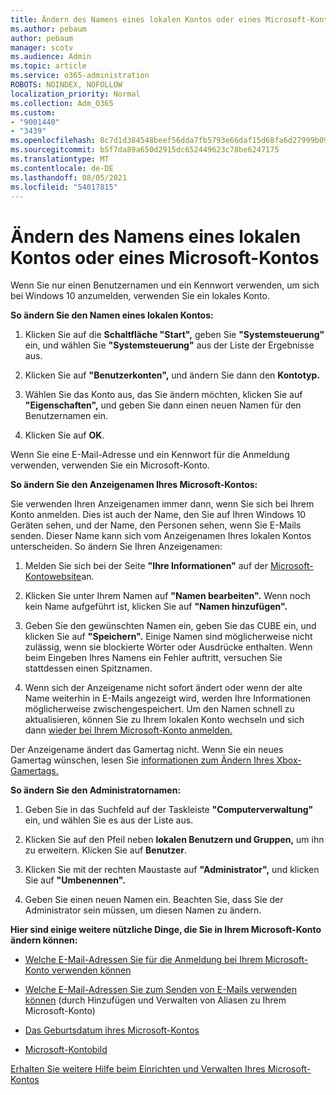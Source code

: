 ```yaml
---
title: Ändern des Namens eines lokalen Kontos oder eines Microsoft-Kontos
ms.author: pebaum
author: pebaum
manager: scotv
ms.audience: Admin
ms.topic: article
ms.service: o365-administration
ROBOTS: NOINDEX, NOFOLLOW
localization_priority: Normal
ms.collection: Adm_O365
ms.custom:
- "9001440"
- "3439"
ms.openlocfilehash: 8c7d1d384548beef56dda7fb5793e66daf15d68fa6d27999b09a6321579dfff6
ms.sourcegitcommit: b5f7da89a650d2915dc652449623c78be6247175
ms.translationtype: MT
ms.contentlocale: de-DE
ms.lasthandoff: 08/05/2021
ms.locfileid: "54017815"
---
```

# <a name="change-the-name-of-a-local-account-or-a-microsoft-account"></a>Ändern des Namens eines lokalen Kontos oder eines Microsoft-Kontos

Wenn Sie nur einen Benutzernamen und ein Kennwort verwenden, um sich bei Windows 10 anzumelden, verwenden Sie ein lokales Konto. 

**So ändern Sie den Namen eines lokalen Kontos:**

1. Klicken Sie auf die **Schaltfläche "Start",** geben Sie **"Systemsteuerung"** ein, und wählen Sie **"Systemsteuerung"** aus der Liste der Ergebnisse aus.

2. Klicken Sie auf **"Benutzerkonten",** und ändern Sie dann den **Kontotyp.**

3. Wählen Sie das Konto aus, das Sie ändern möchten, klicken Sie auf **"Eigenschaften",** und geben Sie dann einen neuen Namen für den Benutzernamen ein.

4. Klicken Sie auf **OK**.

Wenn Sie eine E-Mail-Adresse und ein Kennwort für die Anmeldung verwenden, verwenden Sie ein Microsoft-Konto.

**So ändern Sie den Anzeigenamen Ihres Microsoft-Kontos:**

Sie verwenden Ihren Anzeigenamen immer dann, wenn Sie sich bei Ihrem Konto anmelden. Dies ist auch der Name, den Sie auf Ihren Windows 10 Geräten sehen, und der Name, den Personen sehen, wenn Sie E-Mails senden. Dieser Name kann sich vom Anzeigenamen Ihres lokalen Kontos unterscheiden. So ändern Sie Ihren Anzeigenamen:

1. Melden Sie sich bei der Seite **"Ihre Informationen"** auf der [Microsoft-Kontowebsite](https://account.microsoft.com/)an.

2. Klicken Sie unter Ihrem Namen auf **"Namen bearbeiten".** Wenn noch kein Name aufgeführt ist, klicken Sie auf **"Namen hinzufügen".** 

3. Geben Sie den gewünschten Namen ein, geben Sie das CUBE ein, und klicken Sie auf **"Speichern".** Einige Namen sind möglicherweise nicht zulässig, wenn sie blockierte Wörter oder Ausdrücke enthalten. Wenn beim Eingeben Ihres Namens ein Fehler auftritt, versuchen Sie stattdessen einen Spitznamen.

4. Wenn sich der Anzeigename nicht sofort ändert oder wenn der alte Name weiterhin in E-Mails angezeigt wird, werden Ihre Informationen möglicherweise zwischengespeichert. Um den Namen schnell zu aktualisieren, können Sie zu Ihrem lokalen Konto wechseln und sich dann [wieder bei Ihrem Microsoft-Konto anmelden.](https://account.microsoft.com/)

Der Anzeigename ändert das Gamertag nicht. Wenn Sie ein neues Gamertag wünschen, lesen Sie [informationen zum Ändern Ihres Xbox-Gamertags.](https://support.xbox.com/id-ID/account-management/change-xbox-live-gamertag)

**So ändern Sie den Administratornamen:**

1. Geben Sie in das Suchfeld auf der Taskleiste **"Computerverwaltung"** ein, und wählen Sie es aus der Liste aus.

2. Klicken Sie auf den Pfeil neben **lokalen Benutzern und Gruppen,** um ihn zu erweitern. Klicken Sie auf **Benutzer**.

3. Klicken Sie mit der rechten Maustaste auf **"Administrator",** und klicken Sie auf **"Umbenennen".**

4. Geben Sie einen neuen Namen ein. Beachten Sie, dass Sie der Administrator sein müssen, um diesen Namen zu ändern.

**Hier sind einige weitere nützliche Dinge, die Sie in Ihrem Microsoft-Konto ändern können:**

- [Welche E-Mail-Adressen Sie für die Anmeldung bei Ihrem Microsoft-Konto verwenden können](https://support.microsoft.com/help/4026162)

- [Welche E-Mail-Adressen Sie zum Senden von E-Mails verwenden können](https://support.microsoft.com/help/12407) (durch Hinzufügen und Verwalten von Aliasen zu Ihrem Microsoft-Konto)

- [Das Geburtsdatum ihres Microsoft-Kontos](https://support.microsoft.com/help/12411)

- [Microsoft-Kontobild](https://support.microsoft.com/help/4026790)

[Erhalten Sie weitere Hilfe beim Einrichten und Verwalten Ihres Microsoft-Kontos](https://support.microsoft.com/hub/4294457/microsoft-account-help#manage-account)